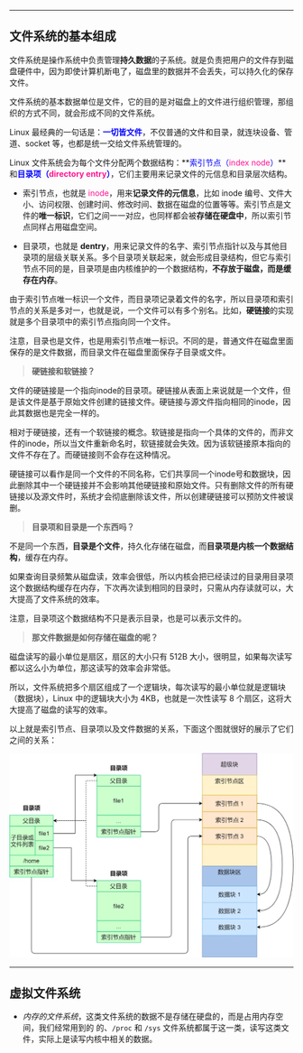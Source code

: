 ------

## 文件系统的基本组成

文件系统是操作系统中负责管理**持久数据**的子系统。就是负责把用户的文件存到磁盘硬件中，因为即使计算机断电了，磁盘里的数据并不会丢失，可以持久化的保存文件。

文件系统的基本数据单位是文件，它的目的是对磁盘上的文件进行组织管理，那组织的方式不同，就会形成不同的文件系统。

Linux 最经典的一句话是：<font color=Blue>**一切皆文件**</font>，不仅普通的文件和目录，就连块设备、管道、socket 等，也都是统一交给文件系统管理的。

Linux 文件系统会为每个文件分配两个数据结构：**<font color=Blue>索引节点（<font style="color: rgb(255,20,147)">index node</font>）</font>**和<font color=Blue>**目录项（<font style="color: rgb(255,20,147)">directory entry</font>）**</font>，它们主要用来记录文件的元信息和目录层次结构。

- 索引节点，也就是 <font style="color: rgb(255,20,147)">inode</font>，用来**记录文件的元信息**，比如 inode 编号、文件大小、访问权限、创建时间、修改时间、数据在磁盘的位置等等。索引节点是文件的**唯一标识**，它们之间一一对应，也同样都会被**存储在硬盘中**，所以索引节点同样占用磁盘空间。

- 目录项，也就是 **dentry**，用来记录文件的名字、索引节点指针以及与其他目录项的层级关联关系。多个目录项关联起来，就会形成目录结构，但它与索引节点不同的是，目录项是由内核维护的一个数据结构，**不存放于磁盘，而是缓存在内存**。

由于索引节点唯一标识一个文件，而目录项记录着文件的名字，所以目录项和索引节点的关系是多对一，也就是说，一个文件可以有多个别名。比如，**硬链接**的实现就是多个目录项中的索引节点指向同一个文件。

注意，目录也是文件，也是用索引节点唯一标识。不同的是，普通文件在磁盘里面保存的是文件数据，而目录文件在磁盘里面保存子目录或文件。

> **硬链接和软链接？**

文件的硬链接是一个指向inode的目录项。硬链接从表面上来说就是一个文件，但是该文件是基于原始文件创建的链接文件。硬链接与源文件指向相同的inode，因此其数据也是完全一样的。

相对于硬链接，还有一个软链接的概念。软链接是指向一个具体的文件的，而非文件的inode，所以当文件重新命名时，软链接就会失效。因为该软链接原本指向的文件不存在了。而硬链接则不会存在这种情况。

硬链接可以看作是同一个文件的不同名称，它们共享同一个inode号和数据块，因此删除其中一个硬链接并不会影响其他硬链接和原始文件。只有删除文件的所有硬链接以及源文件时，系统才会彻底删除该文件，所以创建硬链接可以预防文件被误删。

> **目录项和目录是一个东西吗？**

不是同一个东西，**目录是个文件**，持久化存储在磁盘，而**目录项是内核一个数据结构**，缓存在内存。

如果查询目录频繁从磁盘读，效率会很低，所以内核会把已经读过的目录用目录项这个数据结构缓存在内存，下次再次读到相同的目录时，只需从内存读就可以，大大提高了文件系统的效率。

注意，目录项这个数据结构不只是表示目录，也是可以表示文件的。

> **那文件数据是如何存储在磁盘的呢？**

磁盘读写的最小单位是扇区，扇区的大小只有 512B 大小，很明显，如果每次读写都以这么小为单位，那这读写的效率会非常低。

所以，文件系统把多个扇区组成了一个逻辑块，每次读写的最小单位就是逻辑块（数据块），Linux 中的逻辑块大小为 4KB，也就是一次性读写 8 个扇区，这将大大提高了磁盘的读写的效率。

以上就是索引节点、目录项以及文件数据的关系，下面这个图就很好的展示了它们之间的关系：

<img src="../img/6/1.png" style="zoom:50%;" />

------

## 虚拟文件系统

- *内存的文件系统*，这类文件系统的数据不是存储在硬盘的，而是占用内存空间，我们经常用到的 的、`/proc` 和 `/sys` 文件系统都属于这一类，读写这类文件，实际上是读写内核中相关的数据。

